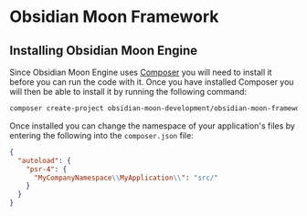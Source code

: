 Obsidian Moon Framework
=======================

<a name="installing"></a>
## Installing Obsidian Moon Engine

Since Obsidian Moon Engine uses [Composer](http://getcomposer.org) you will need to install it before you can run the
code with it. Once you have installed Composer you will then be able to install it by running the following command:

```bash
composer create-project obsidian-moon-development/obsidian-moon-framework
```

Once installed you can change the namespace of your application's files by entering the following into the
`composer.json` file:

```json
{
  "autoload": {
    "psr-4": {
      "MyCompanyNamespace\\MyApplication\\": "src/"
    }
  }
}
```
